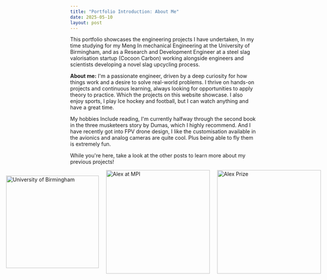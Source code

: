 ```yaml
---
title: "Portfolio Introduction: About Me"
date: 2025-05-10
layout: post
---
```

This portfolio showcases the engineering projects I have undertaken,
In my time studying for my Meng In mechanical Engineering at the University of Birmingham,
and as a Research and Development Engineer at a steel slag valorisation startup (Cocoon Carbon) 
working alongside engineers and scientists developing a novel slag upcycling process. 

<b>About me:</b>
I'm a passionate engineer, driven by a deep curiosity for how things work and a desire to solve real-world problems.
I thrive on hands-on projects and continuous learning, always looking for opportunities to apply theory to practice. 
Which the projects on this website showcase. 
I also enjoy sports, I play Ice hockey and football, but I can watch anything and have a great time.

My hobbies Include reading, I'm currently halfway through the second book in the three musketeers story by Dumas, which I highly recommend. 
And I have recently got into FPV drone design, I like the customisation available in the 
avionics and analog cameras are quite cool. Plus being able to fly them is extremely fun.

While you're here, take a look at the other posts to learn more about my previous projects!

<div style="display: flex; gap: 20px; align-items: center; justify-content: center;">
  <img src="https://alexdawes-01.github.io/AlexDawes-Engineering_Portfolio/assets/images/UOB-logo.PNG" alt="University of Birmingham" width="250" />
  <img src="https://alexdawes-01.github.io/AlexDawes-Engineering_Portfolio/assets/images/Alex_MPI.PNG" alt="Alex at MPI" width="280" />
  <img src="https://alexdawes-01.github.io/AlexDawes-Engineering_Portfolio/assets/images/Alex-Prize.PNG" alt="Alex Prize" width="280" />
</div>
